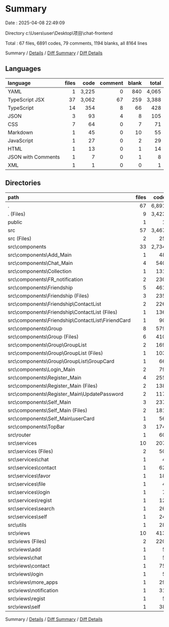 # Summary

Date : 2025-04-08 22:49:09

Directory c:\\Users\\user\\Desktop\\项目\\chat-frontend

Total : 67 files,  6891 codes, 79 comments, 1194 blanks, all 8164 lines

Summary / [Details](details.md) / [Diff Summary](diff.md) / [Diff Details](diff-details.md)

## Languages
| language | files | code | comment | blank | total |
| :--- | ---: | ---: | ---: | ---: | ---: |
| YAML | 1 | 3,225 | 0 | 840 | 4,065 |
| TypeScript JSX | 37 | 3,062 | 67 | 259 | 3,388 |
| TypeScript | 14 | 354 | 8 | 66 | 428 |
| JSON | 3 | 93 | 4 | 8 | 105 |
| CSS | 7 | 64 | 0 | 7 | 71 |
| Markdown | 1 | 45 | 0 | 10 | 55 |
| JavaScript | 1 | 27 | 0 | 2 | 29 |
| HTML | 1 | 13 | 0 | 1 | 14 |
| JSON with Comments | 1 | 7 | 0 | 1 | 8 |
| XML | 1 | 1 | 0 | 0 | 1 |

## Directories
| path | files | code | comment | blank | total |
| :--- | ---: | ---: | ---: | ---: | ---: |
| . | 67 | 6,891 | 79 | 1,194 | 8,164 |
| . (Files) | 9 | 3,423 | 5 | 863 | 4,291 |
| public | 1 | 1 | 0 | 0 | 1 |
| src | 57 | 3,467 | 74 | 331 | 3,872 |
| src (Files) | 2 | 25 | 2 | 3 | 30 |
| src\\components | 33 | 2,734 | 67 | 263 | 3,064 |
| src\\components\\Add_Main | 1 | 48 | 0 | 3 | 51 |
| src\\components\\Chat_Main | 4 | 540 | 21 | 59 | 620 |
| src\\components\\Collection | 1 | 131 | 7 | 9 | 147 |
| src\\components\\FR_notification | 2 | 230 | 6 | 12 | 248 |
| src\\components\\Friendship | 5 | 461 | 18 | 38 | 517 |
| src\\components\\Friendship (Files) | 3 | 235 | 9 | 24 | 268 |
| src\\components\\Friendship\\ContactList | 2 | 226 | 9 | 14 | 249 |
| src\\components\\Friendship\\ContactList (Files) | 1 | 136 | 7 | 10 | 153 |
| src\\components\\Friendship\\ContactList\\FiriendCard | 1 | 90 | 2 | 4 | 96 |
| src\\components\\Group | 8 | 579 | 4 | 64 | 647 |
| src\\components\\Group (Files) | 6 | 410 | 1 | 57 | 468 |
| src\\components\\Group\\GroupList | 2 | 169 | 3 | 7 | 179 |
| src\\components\\Group\\GroupList (Files) | 1 | 103 | 1 | 3 | 107 |
| src\\components\\Group\\GroupList\\GroupCard | 1 | 66 | 2 | 4 | 72 |
| src\\components\\Login_Main | 2 | 79 | 0 | 12 | 91 |
| src\\components\\Register_Main | 4 | 255 | 0 | 33 | 288 |
| src\\components\\Register_Main (Files) | 2 | 138 | 0 | 19 | 157 |
| src\\components\\Register_Main\\UpdatePassword | 2 | 117 | 0 | 14 | 131 |
| src\\components\\Self_Main | 3 | 237 | 6 | 26 | 269 |
| src\\components\\Self_Main (Files) | 2 | 181 | 6 | 22 | 209 |
| src\\components\\Self_Main\\userCard | 1 | 56 | 0 | 4 | 60 |
| src\\components\\TopBar | 3 | 174 | 5 | 7 | 186 |
| src\\router | 1 | 60 | 0 | 1 | 61 |
| src\\services | 10 | 207 | 3 | 44 | 254 |
| src\\services (Files) | 2 | 50 | 1 | 8 | 59 |
| src\\services\\chat | 1 | 4 | 0 | 2 | 6 |
| src\\services\\contact | 1 | 62 | 2 | 12 | 76 |
| src\\services\\favor | 1 | 18 | 0 | 4 | 22 |
| src\\services\\file | 1 | 4 | 0 | 2 | 6 |
| src\\services\\login | 1 | 7 | 0 | 2 | 9 |
| src\\services\\regist | 1 | 12 | 0 | 3 | 15 |
| src\\services\\search | 1 | 26 | 0 | 5 | 31 |
| src\\services\\self | 1 | 24 | 0 | 6 | 30 |
| src\\utils | 1 | 28 | 0 | 1 | 29 |
| src\\views | 10 | 413 | 2 | 19 | 434 |
| src\\views (Files) | 2 | 220 | 1 | 5 | 226 |
| src\\views\\add | 1 | 5 | 0 | 2 | 7 |
| src\\views\\chat | 1 | 5 | 0 | 2 | 7 |
| src\\views\\contact | 1 | 75 | 1 | 3 | 79 |
| src\\views\\login | 1 | 5 | 0 | 2 | 7 |
| src\\views\\more_apps | 1 | 29 | 0 | 1 | 30 |
| src\\views\\notification | 1 | 31 | 0 | 1 | 32 |
| src\\views\\regist | 1 | 5 | 0 | 2 | 7 |
| src\\views\\self | 1 | 38 | 0 | 1 | 39 |

Summary / [Details](details.md) / [Diff Summary](diff.md) / [Diff Details](diff-details.md)